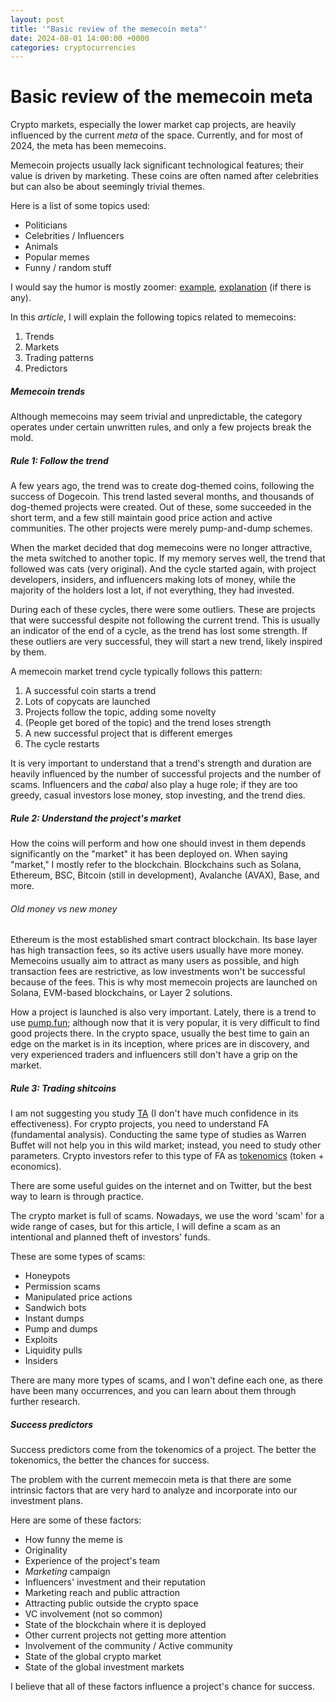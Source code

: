 ```yaml
---
layout: post
title: '"Basic review of the memecoin meta"'
date: 2024-08-01 14:00:00 +0000
categories: cryptocurrencies
---
```


# Basic review of the memecoin meta

Crypto markets, especially the lower market cap projects, are heavily influenced by the current *meta* of the space. Currently, and for most of 2024, the meta has been memecoins.

Memecoin projects usually lack significant technological features; their value is driven by marketing. These coins are often named after celebrities but can also be about seemingly trivial themes. 

Here is a list of some topics used:
- Politicians
- Celebrities / Influencers
- Animals
- Popular memes
- Funny / random stuff

I would say the humor is mostly zoomer: [example](https://www.youtube.com/watch?v=1lHKo9JYN48), [explanation](https://www.youtube.com/watch?v=oVlspd9hxFA) (if there is any).

In this *article*, I will explain the following topics related to memecoins:
1. Trends
2. Markets
3. Trading patterns
4. Predictors

##### Memecoin trends

Although memecoins may seem trivial and unpredictable, the category operates under certain unwritten rules, and only a few projects break the mold.

##### Rule 1: Follow the trend

A few years ago, the trend was to create dog-themed coins, following the success of Dogecoin. This trend lasted several months, and thousands of dog-themed projects were created. Out of these, some succeeded in the short term, and a few still maintain good price action and active communities. The other projects were merely pump-and-dump schemes.

When the market decided that dog memecoins were no longer attractive, the meta switched to another topic. If my memory serves well, the trend that followed was cats (very original). And the cycle started again, with project developers, insiders, and influencers making lots of money, while the majority of the holders lost a lot, if not everything, they had invested.

During each of these cycles, there were some outliers. These are projects that were successful despite not following the current trend. This is usually an indicator of the end of a cycle, as the trend has lost some strength. If these outliers are very successful, they will start a new trend, likely inspired by them.

A memecoin market trend cycle typically follows this pattern:
1. A successful coin starts a trend
2. Lots of copycats are launched
3. Projects follow the topic, adding some novelty
4. (People get bored of the topic) and the trend loses strength
5. A new successful project that is different emerges
6. The cycle restarts

It is very important to understand that a trend's strength and duration are heavily influenced by the number of successful projects and the number of scams. Influencers and the *cabal* also play a huge role; if they are too greedy, casual investors lose money, stop investing, and the trend dies.

##### Rule 2: Understand the project's market

How the coins will perform and how one should invest in them depends significantly on the "market" it has been deployed on. When saying "market," I mostly refer to the blockchain. Blockchains such as Solana, Ethereum, BSC, Bitcoin (still in development), Avalanche (AVAX), Base, and more.

###### Old money vs new money

Ethereum is the most established smart contract blockchain. Its base layer has high transaction fees, so its active users usually have more money. Memecoins usually aim to attract as many users as possible, and high transaction fees are restrictive, as low investments won't be successful because of the fees. This is why most memecoin projects are launched on Solana, EVM-based blockchains, or Layer 2 solutions.

How a project is launched is also very important. Lately, there is a trend to use [pump.fun](https://pump.fun/board); although now that it is very popular, it is very difficult to find good projects there. In the crypto space, usually the best time to gain an edge on the market is in its inception, where prices are in discovery, and very experienced traders and influencers still don't have a grip on the market.

##### Rule 3: Trading shitcoins

I am not suggesting you study [TA](https://www.babypips.com/learn/forex) (I don't have much confidence in its effectiveness). For crypto projects, you need to understand FA (fundamental analysis). Conducting the same type of studies as Warren Buffet will not help you in this wild market; instead, you need to study other parameters. Crypto investors refer to this type of FA as [tokenomics](https://medium.datadriveninvestor.com/the-ultimate-guide-to-tokenomics-d1bd30352b92) (token + economics).

There are some useful guides on the internet and on Twitter, but the best way to learn is through practice.

The crypto market is full of scams. Nowadays, we use the word 'scam' for a wide range of cases, but for this article, I will define a scam as an intentional and planned theft of investors' funds.

These are some types of scams:
- Honeypots
- Permission scams
- Manipulated price actions
- Sandwich bots
- Instant dumps
- Pump and dumps
- Exploits
- Liquidity pulls
- Insiders

There are many more types of scams, and I won't define each one, as there have been many occurrences, and you can learn about them through further research.

##### Success predictors

Success predictors come from the tokenomics of a project. The better the tokenomics, the better the chances for success.

The problem with the current memecoin meta is that there are some intrinsic factors that are very hard to analyze and incorporate into our investment plans.

Here are some of these factors:
- How funny the meme is
- Originality
- Experience of the project's team
- *Marketing* campaign
- Influencers' investment and their reputation
- Marketing reach and public attraction
- Attracting public outside the crypto space
- VC involvement (not so common)
- State of the blockchain where it is deployed
- Other current projects not getting more attention
- Involvement of the community / Active community
- State of the global crypto market
- State of the global investment markets

I believe that all of these factors influence a project's chance for success.
